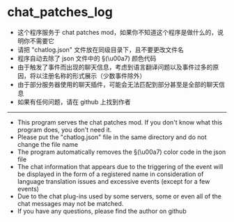 # chat_patches_log

+ 这个程序服务于 chat patches mod，如果你不知道这个程序是做什么的，说明你不需要它
+ 请把 "chatlog.json" 文件放在同级目录下，且不要更改文件名
+ 程序自动去除了 json 文件中的 §(\u00a7) 颜色代码
+ 由于触发了事件而出现的聊天信息，考虑到语言翻译问题以及事件过多的原因，将以注册名称的形式展示（少数事件除外）
+ 由于部分服务器使用的聊天插件，可能会无法匹配到部分甚至是全部的聊天信息
+ 如果有任何问题，请在 github 上找到作者

---

+ This program serves the chat patches mod. If you don't know what this program does, you don't need it.
+ Please put the "chatlog.json" file in the same directory and do not change the file name
+ The program automatically removes the §(\u00a7) color code in the json file
+ The chat information that appears due to the triggering of the event will be displayed in the form of a registered name in consideration of language translation issues and excessive events (except for a few events)
+ Due to the chat plug-ins used by some servers, some or even all of the chat messages may not be matched.
+ If you have any questions, please find the author on github